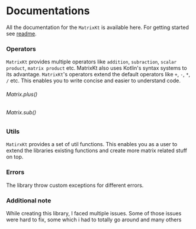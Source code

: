 # Documentations
All the documentation for the `MatrixKt` is available here. 
For getting started see [readme](./README.md).

### Operators
`MatrixKt` provides multiple operators like `addition`, `subraction`, `scalar product`, `matrix product` etc.
MatrixKt also uses Kotlin's syntax systems to its advantage. `MatrixKt`'s operators extend the default operators like `+`, `-`, `*`, `/` etc.
This enables you to write concise and easier to understand code.

###### Matrix.plus()

###### Matrix.sub()

### Utils
`MatirxKt` provides a set of util functions. This enables you as a user to extend the libraries existing functions and create more matrix related stuff on top.

### Errors
The library throw custom exceptions for different errors.

### Additional note
While creating this library, I faced multiple issues. Some of those issues were hard to fix, some which i had to totally go around and many others
